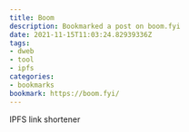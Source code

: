 ```yaml
---
title: Boom
description: Bookmarked a post on boom.fyi
date: 2021-11-15T11:03:24.82939336Z
tags:
- dweb
- tool
- ipfs
categories:
- bookmarks
bookmark: https://boom.fyi/
---
```


IPFS link shortener
